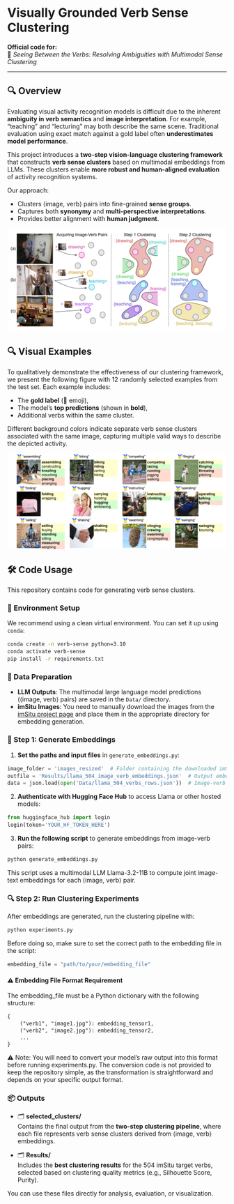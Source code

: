 # Visually Grounded Verb Sense Clustering

**Official code for:**  
📄 *Seeing Between the Verbs: Resolving Ambiguities with Multimodal Sense Clustering*  

---

## 🔍 Overview

Evaluating visual activity recognition models is difficult due to the inherent **ambiguity in verb semantics** and **image interpretation**. For example, “teaching” and “lecturing” may both describe the same scene. Traditional evaluation using exact match against a gold label often **underestimates model performance**.

This project introduces a **two-step vision-language clustering framework** that constructs **verb sense clusters** based on multimodal embeddings from LLMs. These clusters enable **more robust and human-aligned evaluation** of activity recognition systems.

Our approach:

- Clusters ⟨image, verb⟩ pairs into fine-grained **sense groups**.
- Captures both **synonymy** and **multi-perspective interpretations**.
- Provides better alignment with **human judgment**.


![](figs/Fig2-Vertical-narrow.png)





## 🔍 Visual Examples
To qualitatively demonstrate the effectiveness of our clustering framework, we present the following figure with 12 randomly selected examples from the test set. Each example includes:
- The **gold label** (🏅 emoji),
- The model’s **top predictions** (shown in **bold**),
- Additional verbs within the same cluster.

Different background colors indicate separate verb sense clusters associated with the same image, capturing multiple valid ways to describe the depicted activity.


![Verb Sense Clustering Examples](figs/Error_Analysis.png)




## 🛠️ Code Usage

This repository contains code for generating verb sense clusters.



### 🔧 Environment Setup

We recommend using a clean virtual environment. You can set it up using `conda`:

```bash
conda create -n verb-sense python=3.10
conda activate verb-sense
pip install -r requirements.txt
```

### 📁 Data Preparation

- **LLM Outputs**: The multimodal large language model predictions (⟨image, verb⟩ pairs) are saved in the `Data/` directory.
- **imSitu Images**: You need to manually download the images from the [imSitu project page](https://prior.allenai.org/projects/imsitu) and place them in the appropriate directory for embedding generation.

### 🧠 Step 1: Generate Embeddings

1. **Set the paths and input files** in `generate_embeddings.py`:

```python
image_folder = 'images_resized'  # Folder containing the downloaded imSitu images
outfile = 'Results/llama_504_image_verb_embeddings.json'  # Output embedding file
data = json.load(open('Data/llama_504_verbs_rows.json'))  # Image-verb pair list
```
2. **Authenticate with Hugging Face Hub** to access Llama or other hosted models:
```python
from huggingface_hub import login
login(token='YOUR_HF_TOKEN_HERE')
```

3. **Run the following script** to generate embeddings from image-verb pairs:

```bash
python generate_embeddings.py
```
This script uses a multimodal LLM Llama-3.2-11B to compute joint image-text embeddings for each ⟨image, verb⟩ pair.

### 🔍 Step 2: Run Clustering Experiments

After embeddings are generated, run the clustering pipeline with:
```bash
python experiments.py
```
Before doing so, make sure to set the correct path to the embedding file in the script:
```python
embedding_file = "path/to/your/embedding_file"
```


#### ⚠️ Embedding File Format Requirement

The embedding_file must be a Python dictionary with the following structure:
```
{
    ("verb1", "image1.jpg"): embedding_tensor1,
    ("verb2", "image2.jpg"): embedding_tensor2,
    ...
}
```
  ⚠️ Note: You will need to convert your model’s raw output into this format before running experiments.py. The conversion code is not provided to keep the repository simple, as the transformation is straightforward and depends on your specific output format.


### 📦 Outputs

- 🗂 **selected_clusters/**  
Contains the final output from the **two-step clustering pipeline**, where each file represents verb sense clusters derived from ⟨image, verb⟩ embeddings.

- 🗂 **Results/**  
Includes the **best clustering results** for the 504 imSitu target verbs, selected based on clustering quality metrics (e.g., Silhouette Score, Purity).

You can use these files directly for analysis, evaluation, or visualization.


